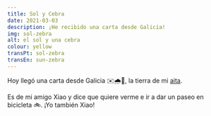 ```yaml
---
title: Sol y Cebra
date: 2021-03-03
description: ¡He recibido una carta desde Galicia!
img: sol-zebra
alt: el sol y una cebra
colour: yellow
transPt: sol-zebra
transEn: sun-zebra
---
```


Hoy llegó una carta desde Galicia ✉️🌧️🌳, la tierra de mi [aita](https://es.glosbe.com/eu/es/aita).

Es de mi amigo Xiao y dice que quiere verme e ir a dar un paseo en bicicleta 🚲. ¡Yo también Xiao!